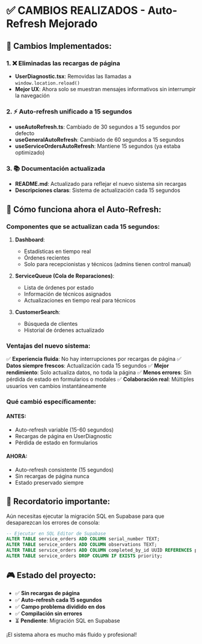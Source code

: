 # ✅ CAMBIOS REALIZADOS - Auto-Refresh Mejorado

## 🎯 **Cambios Implementados:**

### 1. **❌ Eliminadas las recargas de página**
- **UserDiagnostic.tsx**: Removidas las llamadas a `window.location.reload()`
- **Mejor UX**: Ahora solo se muestran mensajes informativos sin interrumpir la navegación

### 2. **⚡ Auto-refresh unificado a 15 segundos**
- **useAutoRefresh.ts**: Cambiado de 30 segundos a 15 segundos por defecto
- **useGeneralAutoRefresh**: Cambiado de 60 segundos a 15 segundos
- **useServiceOrdersAutoRefresh**: Mantiene 15 segundos (ya estaba optimizado)

### 3. **📚 Documentación actualizada**
- **README.md**: Actualizado para reflejar el nuevo sistema sin recargas
- **Descripciones claras**: Sistema de actualización cada 15 segundos

## 🔄 **Cómo funciona ahora el Auto-Refresh:**

### **Componentes que se actualizan cada 15 segundos:**
1. **Dashboard**: 
   - Estadísticas en tiempo real
   - Órdenes recientes
   - Solo para recepcionistas y técnicos (admins tienen control manual)

2. **ServiceQueue (Cola de Reparaciones)**:
   - Lista de órdenes por estado
   - Información de técnicos asignados
   - Actualizaciones en tiempo real para técnicos

3. **CustomerSearch**:
   - Búsqueda de clientes
   - Historial de órdenes actualizado

### **Ventajas del nuevo sistema:**

✅ **Experiencia fluida**: No hay interrupciones por recargas de página
✅ **Datos siempre frescos**: Actualización cada 15 segundos
✅ **Mejor rendimiento**: Solo actualiza datos, no toda la página
✅ **Menos errores**: Sin pérdida de estado en formularios o modales
✅ **Colaboración real**: Múltiples usuarios ven cambios instantáneamente

### **Qué cambió específicamente:**

#### **ANTES:**
- Auto-refresh variable (15-60 segundos)
- Recargas de página en UserDiagnostic
- Pérdida de estado en formularios

#### **AHORA:**
- Auto-refresh consistente (15 segundos)
- Sin recargas de página nunca
- Estado preservado siempre

## 🚨 **Recordatorio importante:**
Aún necesitas ejecutar la migración SQL en Supabase para que desaparezcan los errores de consola:

```sql
-- Ejecutar en SQL Editor de Supabase
ALTER TABLE service_orders ADD COLUMN serial_number TEXT;
ALTER TABLE service_orders ADD COLUMN observations TEXT;
ALTER TABLE service_orders ADD COLUMN completed_by_id UUID REFERENCES profiles(id);
ALTER TABLE service_orders DROP COLUMN IF EXISTS priority;
```

## 🎮 **Estado del proyecto:**
- ✅ **Sin recargas de página**
- ✅ **Auto-refresh cada 15 segundos**
- ✅ **Campo problema dividido en dos**
- ✅ **Compilación sin errores**
- ⏳ **Pendiente**: Migración SQL en Supabase

¡El sistema ahora es mucho más fluido y profesional!